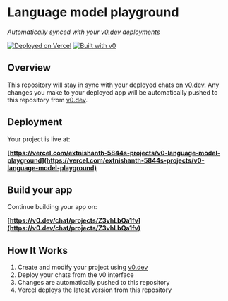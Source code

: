 # Language model playground

*Automatically synced with your [v0.dev](https://v0.dev) deployments*

[![Deployed on Vercel](https://img.shields.io/badge/Deployed%20on-Vercel-black?style=for-the-badge&logo=vercel)](https://vercel.com/extnishanth-5844s-projects/v0-language-model-playground)
[![Built with v0](https://img.shields.io/badge/Built%20with-v0.dev-black?style=for-the-badge)](https://v0.dev/chat/projects/Z3vhLbQa1fv)

## Overview

This repository will stay in sync with your deployed chats on [v0.dev](https://v0.dev).
Any changes you make to your deployed app will be automatically pushed to this repository from [v0.dev](https://v0.dev).

## Deployment

Your project is live at:

**[https://vercel.com/extnishanth-5844s-projects/v0-language-model-playground](https://vercel.com/extnishanth-5844s-projects/v0-language-model-playground)**

## Build your app

Continue building your app on:

**[https://v0.dev/chat/projects/Z3vhLbQa1fv](https://v0.dev/chat/projects/Z3vhLbQa1fv)**

## How It Works

1. Create and modify your project using [v0.dev](https://v0.dev)
2. Deploy your chats from the v0 interface
3. Changes are automatically pushed to this repository
4. Vercel deploys the latest version from this repository